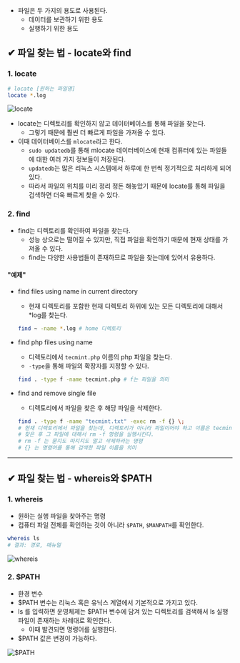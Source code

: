 - 파일은 두 가지의 용도로 사용된다.
  - 데이터를 보관하기 위한 용도
  - 실행하기 위한 용도

## ✔ 파일 찾는 법 - locate와 find
### 1. locate
```bash
# locate [원하는 파일명]
locate *.log
```

![locate](https://user-images.githubusercontent.com/54324782/191698638-293bf02d-c11d-44ba-a61d-1df2aa851abb.png)

- locate는 디렉토리를 확인하지 않고 데이터베이스를 통해 파일을 찾는다.
  - 그렇기 때문에 훨씬 더 빠르게 파일을 가져올 수 있다.
- 이때 데이터베이스를 `mlocate`라고 한다.
  - `sudo updatedb`를 통해 mlocate 데이터베이스에 현재 컴퓨터에 있는 파일들에 대한 여러 가지 정보들이 저장된다.
  - `updatedb`는 많은 리눅스 시스템에서 하루에 한 번씩 정기적으로 처리하게 되어 있다.
  - 따라서 파일의 위치를 미리 정리 정돈 해놓았기 때문에 locate를 통해 파일을 검색하면 더욱 빠르게 찾을 수 있다.


### 2. find
- find는 디렉토리를 확인하여 파일을 찾는다.
  - 성능 상으로는 떨어질 수 있지만, 직접 파일을 확인하기 때문에 현재 상태를 가져올 수 있다.
  - find는 다양한 사용법들이 존재하므로 파일을 찾는데에 있어서 유용하다.

#### "예제"
- find files using name in current directory
  - 현재 디렉토리를 포함한 현재 디렉토리 하위에 있는 모든 디렉토리에 대해서 \*log를 찾는다.
  ```bash
  find ~ -name *.log # home 디렉토리
  ```

- find php files using name
  - 디렉토리에서 `tecmint.php` 이름의 php 파일을 찾는다.
  - `-type`을 통해 파일의 확장자를 지정할 수 있다.
  ```bash
  find . -type f -name tecmint.php # f는 파일을 의미
  ```

- find and remove single file
  - 디렉토리에서 파일을 찾은 후 해당 파일을 삭제한다.
  ```bash
  find . -type f -name "tecmint.txt" -exec rm -f {} \;
  # 현재 디렉토리에서 파일을 찾는데, 디렉토리가 아니라 파일이어야 하고 이름은 tecmint.txt인 파일을 찾는다.
  # 찾은 후 그 파일에 대해서 rm -f 명령을 실행시킨다.
  # rm -f 는 묻지도 따지지도 말고 삭제하라는 명령
  # {} 는 명령어를 통해 검색한 파일 이름을 의미
  ```

- - -
## ✔ 파일 찾는 법 - whereis와 $PATH
### 1. whereis
- 원하는 실행 파일을 찾아주는 명령
- 컴퓨터 파일 전체를 확인하는 것이 아니라 `$PATH`, `$MANPATH`를 확인한다.

```bash
whereis ls
# 결과: 경로, 매뉴얼
```

![whereis](https://user-images.githubusercontent.com/54324782/191701928-fbec09f0-abc4-4145-800b-a84b6532e3fd.png)

### 2. $PATH
- 환경 변수
- $PATH 변수는 리눅스 혹은 유닉스 계열에서 기본적으로 가지고 있다.
- ls 를 입력하면 운영체제는 $PATH 변수에 담겨 있는 디렉토리를 검색해서 ls 실행 파일이 존재하는 차례대로 확인한다.
  - 이때 발견되면 명령어를 실행한다.
- $PATH 값은 변경이 가능하다.

![$PATH](https://user-images.githubusercontent.com/54324782/191702646-fd60e7ff-bd7b-49c5-8e57-62f240d1254e.png)
